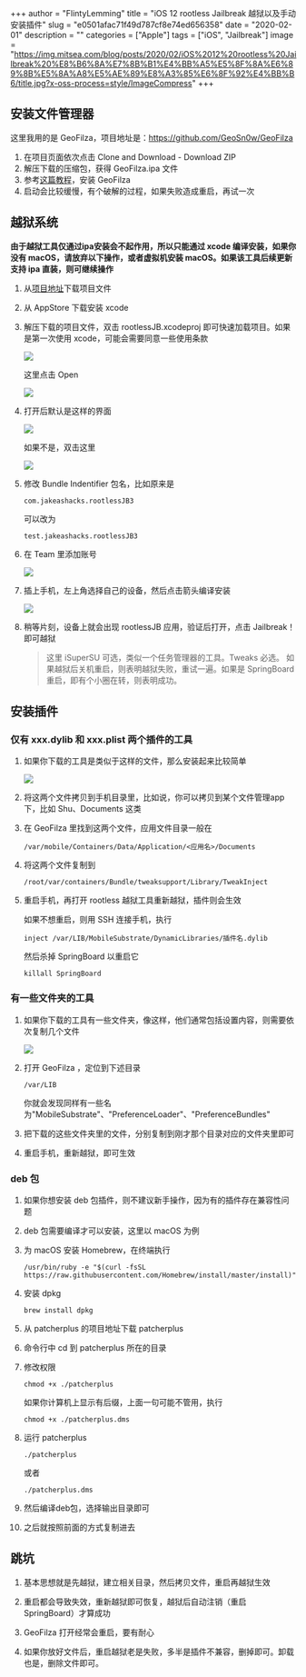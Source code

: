 +++
author = "FlintyLemming"
title = "iOS 12 rootless Jailbreak 越狱以及手动安装插件"
slug = "e0501afac71f49d787cf8e74ed656358"
date = "2020-02-01"
description = ""
categories = ["Apple"]
tags = ["iOS", "Jailbreak"]
image = "https://img.mitsea.com/blog/posts/2020/02/iOS%2012%20rootless%20Jailbreak%20%E8%B6%8A%E7%8B%B1%E4%BB%A5%E5%8F%8A%E6%89%8B%E5%8A%A8%E5%AE%89%E8%A3%85%E6%8F%92%E4%BB%B6/title.jpg?x-oss-process=style/ImageCompress"
+++

## 安装文件管理器
这里我用的是 GeoFilza，项目地址是：https://github.com/GeoSn0w/GeoFilza
1. 在项目页面依次点击 Clone and Download - Download ZIP
2. 解压下载的压缩包，获得 GeoFilza.ipa 文件
3. 参考[这篇教程](https://www.flinty.moe/cydia-impactor/)，安装 GeoFilza
4. 启动会比较缓慢，有个破解的过程，如果失败造成重启，再试一次

## 越狱系统
**由于越狱工具仅通过ipa安装会不起作用，所以只能通过 xcode 编译安装，如果你没有 macOS，请放弃以下操作，或者虚拟机安装 macOS。如果该工具后续更新支持 ipa 直装，则可继续操作**
1. 从[项目地址](https://github.com/jakeajames/rootlessJB3)下载项目文件

2. 从 AppStore 下载安装 xcode

3. 解压下载的项目文件，双击 rootlessJB.xcodeproj 即可快速加载项目。如果是第一次使用 xcode，可能会需要同意一些使用条款

    ![](https://img.mitsea.com/blog/posts/2020/02/iOS%2012%20rootless%20Jailbreak%20%E8%B6%8A%E7%8B%B1%E4%BB%A5%E5%8F%8A%E6%89%8B%E5%8A%A8%E5%AE%89%E8%A3%85%E6%8F%92%E4%BB%B6/1.jpg?x-oss-process=style/ImageCompress)

    这里点击 Open

    ![](https://img.mitsea.com/blog/posts/2020/02/iOS%2012%20rootless%20Jailbreak%20%E8%B6%8A%E7%8B%B1%E4%BB%A5%E5%8F%8A%E6%89%8B%E5%8A%A8%E5%AE%89%E8%A3%85%E6%8F%92%E4%BB%B6/2.jpg?x-oss-process=style/ImageCompress)

4. 打开后默认是这样的界面

    ![](https://img.mitsea.com/blog/posts/2020/02/iOS%2012%20rootless%20Jailbreak%20%E8%B6%8A%E7%8B%B1%E4%BB%A5%E5%8F%8A%E6%89%8B%E5%8A%A8%E5%AE%89%E8%A3%85%E6%8F%92%E4%BB%B6/3.jpg?x-oss-process=style/ImageCompress)

    如果不是，双击这里

    ![](https://img.mitsea.com/blog/posts/2020/02/iOS%2012%20rootless%20Jailbreak%20%E8%B6%8A%E7%8B%B1%E4%BB%A5%E5%8F%8A%E6%89%8B%E5%8A%A8%E5%AE%89%E8%A3%85%E6%8F%92%E4%BB%B6/4.jpg?x-oss-process=style/ImageCompress)

5. 修改 Bundle Indentifier 包名，比如原来是
    ```
    com.jakeashacks.rootlessJB3
    ```
    可以改为
    ```
    test.jakeashacks.rootlessJB3
    ```
6. 在 Team 里添加账号

    ![](https://img.mitsea.com/blog/posts/2020/02/iOS%2012%20rootless%20Jailbreak%20%E8%B6%8A%E7%8B%B1%E4%BB%A5%E5%8F%8A%E6%89%8B%E5%8A%A8%E5%AE%89%E8%A3%85%E6%8F%92%E4%BB%B6/5.jpg?x-oss-process=style/ImageCompress)

7. 插上手机，左上角选择自己的设备，然后点击箭头编译安装

    ![](https://img.mitsea.com/blog/posts/2020/02/iOS%2012%20rootless%20Jailbreak%20%E8%B6%8A%E7%8B%B1%E4%BB%A5%E5%8F%8A%E6%89%8B%E5%8A%A8%E5%AE%89%E8%A3%85%E6%8F%92%E4%BB%B6/6.jpg?x-oss-process=style/ImageCompress)

8. 稍等片刻，设备上就会出现 rootlessJB 应用，验证后打开，点击 Jailbreak！ 即可越狱
    > 这里 iSuperSU 可选，类似一个任务管理器的工具。Tweaks 必选。
如果越狱后关机重启，则表明越狱失败，重试一遍。如果是 SpringBoard 重启，即有个小圈在转，则表明成功。

## 安装插件
### 仅有 xxx.dylib 和 xxx.plist 两个插件的工具
1. 如果你下载的工具是类似于这样的文件，那么安装起来比较简单

    ![](https://img.mitsea.com/blog/posts/2020/02/iOS%2012%20rootless%20Jailbreak%20%E8%B6%8A%E7%8B%B1%E4%BB%A5%E5%8F%8A%E6%89%8B%E5%8A%A8%E5%AE%89%E8%A3%85%E6%8F%92%E4%BB%B6/7.jpg?x-oss-process=style/ImageCompress)

2. 将这两个文件拷贝到手机目录里，比如说，你可以拷贝到某个文件管理app下，比如 Shu、Documents 这类

3. 在 GeoFilza 里找到这两个文件，应用文件目录一般在
    ```
    /var/mobile/Containers/Data/Application/<应用名>/Documents
    ```
4. 将这两个文件复制到
    ```
    /root/var/containers/Bundle/tweaksupport/Library/TweakInject
    ```
5. 重启手机，再打开 rootless 越狱工具重新越狱，插件则会生效

    如果不想重启，则用 SSH 连接手机，执行
    ```
    inject /var/LIB/MobileSubstrate/DynamicLibraries/插件名.dylib
    ```
    然后杀掉 SpringBoard 以重启它
    ```
    killall SpringBoard
    ```
### 有一些文件夹的工具
1. 如果你下载的工具有一些文件夹，像这样，他们通常包括设置内容，则需要依次复制几个文件

    ![](https://img.mitsea.com/blog/posts/2020/02/iOS%2012%20rootless%20Jailbreak%20%E8%B6%8A%E7%8B%B1%E4%BB%A5%E5%8F%8A%E6%89%8B%E5%8A%A8%E5%AE%89%E8%A3%85%E6%8F%92%E4%BB%B6/8.jpg?x-oss-process=style/ImageCompress)

2. 打开 GeoFilza ，定位到下述目录
    ```
    /var/LIB
    ```
    你就会发现同样有一些名为"MobileSubstrate"、"PreferenceLoader"、"PreferenceBundles"

3. 把下载的这些文件夹里的文件，分别复制到刚才那个目录对应的文件夹里即可

4. 重启手机，重新越狱，即可生效

### deb 包
1. 如果你想安装 deb 包插件，则不建议新手操作，因为有的插件存在兼容性问题

2. deb 包需要编译才可以安装，这里以 macOS 为例

3. 为 macOS 安装 Homebrew，在终端执行
    ```
    /usr/bin/ruby -e "$(curl -fsSL https://raw.githubusercontent.com/Homebrew/install/master/install)"
    ```

4. 安装 dpkg
    ```
    brew install dpkg
    ```

5. 从 patcherplus 的项目地址下载 patcherplus 

6. 命令行中 cd 到 patcherplus 所在的目录

7. 修改权限
    ```
    chmod +x ./patcherplus
    ```
    如果你计算机上显示有后缀，上面一句可能不管用，执行
    ```
    chmod +x ./patcherplus.dms
    ```

8. 运行 patcherplus
    ```
    ./patcherplus
    ```
    或者
    ```
    ./patcherplus.dms
    ```

9. 然后编译deb包，选择输出目录即可

10. 之后就按照前面的方式复制进去

## 跳坑
1. 基本思想就是先越狱，建立相关目录，然后拷贝文件，重启再越狱生效

2. 重启都会导致失效，重新越狱即可恢复，越狱后自动注销（重启SpringBoard）才算成功

3. GeoFilza 打开经常会重启，要有耐心

4. 如果你放好文件后，重启越狱老是失败，多半是插件不兼容，删掉即可。卸载也是，删除文件即可。
